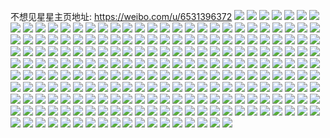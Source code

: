 不想见星星主页地址: https://weibo.com/u/6531396372 
![](https://wx4.sinaimg.cn/mw2000/007814yMly1h90wuhnntdj32c0340b2a.jpg) 
![](https://wx4.sinaimg.cn/mw2000/007814yMly1h90wui84elj32c0340npd.jpg) 
![](https://wx4.sinaimg.cn/mw2000/007814yMly1h8l6w1skwjj32c0340qv5.jpg) 
![](https://wx4.sinaimg.cn/mw2000/007814yMly1h8l6w2dyk9j32c0340npd.jpg) 
![](https://wx4.sinaimg.cn/mw2000/007814yMly1h8l6w15bwqj32c033znpd.jpg) 
![](https://wx4.sinaimg.cn/mw2000/007814yMly1h8fhag1p41j32c03404qr.jpg) 
![](https://wx4.sinaimg.cn/mw2000/007814yMly1h8fhah0t9vj333z2bzu0z.jpg) 
![](https://wx4.sinaimg.cn/mw2000/007814yMly1h8fhahojzxj32bz2bzkjl.jpg) 
![](https://wx4.sinaimg.cn/mw2000/007814yMly1h7izrt6xaxj323u35skjm.jpg) 
![](https://wx4.sinaimg.cn/mw2000/007814yMly1h7izrtzvvyj30rh10ngnm.jpg) 
![](https://wx4.sinaimg.cn/mw2000/007814yMly1h7by0tsdklj31jp1ksjvb.jpg) 
![](https://wx4.sinaimg.cn/mw2000/007814yMly1h73j1nzt0jj32dc35sh5u.jpg) 
![](https://wx4.sinaimg.cn/mw2000/007814yMly1h73j1k6ltij32dc35su0y.jpg) 
![](https://wx4.sinaimg.cn/mw2000/007814yMly1h73j1ry7zmj32dc35s7wk.jpg) 
![](https://wx4.sinaimg.cn/mw2000/007814yMly1h705uprk4aj30u00wvwhm.jpg) 
![](https://wx4.sinaimg.cn/mw2000/007814yMly1h6otuta9ssj30u00u0jt2.jpg) 
![](https://wx4.sinaimg.cn/mw2000/007814yMly1h6mmse2sc0j32c0340kjl.jpg) 
![](https://wx4.sinaimg.cn/mw2000/007814yMly1h6mmscyoyrj32c03407wi.jpg) 
![](https://wx4.sinaimg.cn/mw2000/007814yMly1h6i3wcezw8j32c0340kjo.jpg) 
![](https://wx4.sinaimg.cn/mw2000/007814yMly1h6i3wdcjzvj31xb2mw4qq.jpg) 
![](https://wx4.sinaimg.cn/mw2000/007814yMly1h6gxmfj04sj313y16qale.jpg) 
![](https://wx4.sinaimg.cn/mw2000/007814yMly1h6gxmexlbuj32801o0u0y.jpg) 
![](https://wx4.sinaimg.cn/mw2000/007814yMly1h6gxmtbouoj31yc0wiws6.jpg) 
![](https://wx4.sinaimg.cn/mw2000/007814yMly1h645skk91nj32c0340npd.jpg) 
![](https://wx4.sinaimg.cn/mw2000/007814yMly1h645sn0guoj32c0340u0x.jpg) 
![](https://wx4.sinaimg.cn/mw2000/007814yMly1h645sj55n9j32c03401ky.jpg) 
![](https://wx4.sinaimg.cn/mw2000/007814yMly1h645spb4u9j31r02c0twp.jpg) 
![](https://wx4.sinaimg.cn/mw2000/007814yMly1h5yjo0qnrsj32bz2bzu0x.jpg) 
![](https://wx4.sinaimg.cn/mw2000/007814yMly1h5yjo12n1qj30u00sc75k.jpg) 
![](https://wx4.sinaimg.cn/mw2000/007814yMly1h5yjo4ih7hj32c03404qr.jpg) 
![](https://wx4.sinaimg.cn/mw2000/007814yMly1h5yjo59kdqj313l140djm.jpg) 
![](https://wx4.sinaimg.cn/mw2000/007814yMly1h56tfbcnaej32c03407wh.jpg) 
![](https://wx4.sinaimg.cn/mw2000/007814yMly1h56tfcbv7tj313514caoi.jpg) 
![](https://wx4.sinaimg.cn/mw2000/007814yMly1h56tfcqyu4j30wi15zjxb.jpg) 
![](https://wx4.sinaimg.cn/mw2000/007814yMly1h56tn3jebij30m60m6tec.jpg) 
![](https://wx4.sinaimg.cn/mw2000/007814yMly1h56tfbxozbj32c0340b29.jpg) 
![](https://wx4.sinaimg.cn/mw2000/007814yMly1h3ah49fscpj30u013fai3.jpg) 
![](https://wx4.sinaimg.cn/mw2000/007814yMly1h3ah49q4y3j30u013sn63.jpg) 
![](https://wx4.sinaimg.cn/mw2000/007814yMly1h3ah4a3245j31910u010j.jpg) 
![](https://wx4.sinaimg.cn/mw2000/007814yMly1h3ah4ah0pij318h0u0ws9.jpg) 
![](https://wx4.sinaimg.cn/mw2000/007814yMly1h32gqv52snj30u0140jxj.jpg) 
![](https://wx4.sinaimg.cn/mw2000/007814yMly1h32gquuzuej30u0140qcs.jpg) 
![](https://wx4.sinaimg.cn/mw2000/007814yMly1h32gqvfc3qj30in0in0tm.jpg) 
![](https://wx4.sinaimg.cn/mw2000/007814yMly1h32grbh9khj30qh0qhn36.jpg) 
![](https://wx4.sinaimg.cn/mw2000/007814yMly1h32gsh130ej30u01hcdsn.jpg) 
![](https://wx4.sinaimg.cn/mw2000/007814yMly1h32gsgrit8j30u0140gtq.jpg) 
![](https://wx4.sinaimg.cn/mw2000/007814yMly1h32gshf14ij30u0140gq6.jpg) 
![](https://wx4.sinaimg.cn/mw2000/007814yMly1h32gtif3ycj30u01syqdo.jpg) 
![](https://wx4.sinaimg.cn/mw2000/007814yMly1h30ywb5g38j30u00u0jws.jpg) 
![](https://wx4.sinaimg.cn/mw2000/007814yMly1h23s3pq7huj31kw16oh41.jpg) 
![](https://wx4.sinaimg.cn/mw2000/007814yMly1h20fho98rjj30t40zk7at.jpg) 
![](https://wx4.sinaimg.cn/mw2000/007814yMly1h20fhojpxtj30uy1alk0x.jpg) 
![](https://wx4.sinaimg.cn/mw2000/007814yMly1h20fhtd8udj30u010918m.jpg) 
![](https://wx4.sinaimg.cn/mw2000/007814yMly1h20fhsp5juj30u01hc180.jpg) 
![](https://wx4.sinaimg.cn/mw2000/007814yMly1h20fhtpvccj30wi1ycdis.jpg) 
![](https://wx4.sinaimg.cn/mw2000/007814yMly1h20fho16z4j30c0054q2w.jpg) 
![](https://wx4.sinaimg.cn/mw2000/007814yMly1h1xleqmcy2j30tz12c47o.jpg) 
![](https://wx4.sinaimg.cn/mw2000/007814yMly1h1xlhci0sxj30u00u0tbg.jpg) 
![](https://wx4.sinaimg.cn/mw2000/007814yMly1h1xlhd45i1j30s50pvmz5.jpg) 
![](https://wx4.sinaimg.cn/mw2000/007814yMly1h1xlkl1ilwj30ux0u00xa.jpg) 
![](https://wx4.sinaimg.cn/mw2000/007814yMly1h1jveibdloj30u00u079z.jpg) 
![](https://wx4.sinaimg.cn/mw2000/007814yMly1h1jvehzjsfj30u00u0jyp.jpg) 
![](https://wx4.sinaimg.cn/mw2000/007814yMly1h1bqcidxvzj30u01syn50.jpg) 
![](https://wx4.sinaimg.cn/mw2000/007814yMly1h06y50p6wyj30u01hcahr.jpg) 
![](https://wx4.sinaimg.cn/mw2000/007814yMly1h06y54xx7oj30u01hcgtq.jpg) 
![](https://wx4.sinaimg.cn/mw2000/007814yMly1h06y55c6p2j30ri1cwk0p.jpg) 
![](https://wx4.sinaimg.cn/mw2000/007814yMly1h06y55pnfbj30u0140qaj.jpg) 
![](https://wx4.sinaimg.cn/mw2000/007814yMly1h06y690xroj30u01hcjxm.jpg) 
![](https://wx4.sinaimg.cn/mw2000/007814yMly1gzoi59wy71j30u0140n88.jpg) 
![](https://wx4.sinaimg.cn/mw2000/007814yMly1gzoi5a754bj30wi0k9aay.jpg) 
![](https://wx4.sinaimg.cn/mw2000/007814yMly1gzoi5ak48xj30u0140don.jpg) 
![](https://wx4.sinaimg.cn/mw2000/007814yMly1gzoi5av9c8j30u01hc11q.jpg) 
![](https://wx4.sinaimg.cn/mw2000/007814yMly1gzoi9eb0ogj30u00vw447.jpg) 
![](https://wx4.sinaimg.cn/mw2000/007814yMly1gzgyu2tfncj30tz0z47ak.jpg) 
![](https://wx4.sinaimg.cn/mw2000/007814yMly1gzgyu1y3vxj30u00vp0yo.jpg) 
![](https://wx4.sinaimg.cn/mw2000/007814yMly1gzgyu30fjnj30st0mg42c.jpg) 
![](https://wx4.sinaimg.cn/mw2000/007814yMly1gzgyu273qhj30u0140qaq.jpg) 
![](https://wx4.sinaimg.cn/mw2000/007814yMly1gzgyu37etyj30u00wqqav.jpg) 
![](https://wx4.sinaimg.cn/mw2000/007814yMly1gzgyu3f3l7j30u00vjtdg.jpg) 
![](https://wx4.sinaimg.cn/mw2000/007814yMly1gx5ms9bkfpj30u00u0dm6.jpg) 
![](https://wx4.sinaimg.cn/mw2000/007814yMly1gx5ms8vwvpj30u00u0n2w.jpg) 
![](https://wx4.sinaimg.cn/mw2000/007814yMly1gx5ms9p1vkj30u0140jx6.jpg) 
![](https://wx4.sinaimg.cn/mw2000/007814yMly1gx5msa4320j31400u046a.jpg) 
![](https://wx4.sinaimg.cn/mw2000/007814yMly1gx5msaccf1j30u0140n44.jpg) 
![](https://wx4.sinaimg.cn/mw2000/007814yMly1gx5msamquzj30u0140q8f.jpg) 
![](https://wx4.sinaimg.cn/mw2000/007814yMly1gx5ms95nguj30u00u0td8.jpg) 
![](https://wx4.sinaimg.cn/mw2000/007814yMly1gx5msax2kcj30u0140tki.jpg) 
![](https://wx4.sinaimg.cn/mw2000/007814yMly1gx5msbiuxzj30u0140n9d.jpg) 
![](https://wx4.sinaimg.cn/mw2000/007814yMly1gx27t0epocj30sg1p7am4.jpg) 
![](https://wx4.sinaimg.cn/mw2000/007814yMly1gx27t11rn8j30sg281wu4.jpg) 
![](https://wx4.sinaimg.cn/mw2000/007814yMly1gx27t2gyhqj30sg35s1hf.jpg) 
![](https://wx4.sinaimg.cn/mw2000/007814yMly1gwynjniq9uj30u0140al3.jpg) 
![](https://wx4.sinaimg.cn/mw2000/007814yMly1gwynjnufo5j30u0140ajz.jpg) 
![](https://wx4.sinaimg.cn/mw2000/007814yMly1gwynjocipgj30u014047y.jpg) 
![](https://wx4.sinaimg.cn/mw2000/007814yMly1gwvxpymosoj30u0141dmq.jpg) 
![](https://wx4.sinaimg.cn/mw2000/007814yMly1gwoeibzh8rj30gx0idace.jpg) 
![](https://wx4.sinaimg.cn/mw2000/007814yMly1gwoeicalvpj30u01407be.jpg) 
![](https://wx4.sinaimg.cn/mw2000/007814yMly1gweogto2njj30u0140wlt.jpg) 
![](https://wx4.sinaimg.cn/mw2000/007814yMly1gweogug0uvj30u0141jzx.jpg) 
![](https://wx4.sinaimg.cn/mw2000/007814yMly1gvxra85ko5j30u014011b.jpg) 
![](https://wx4.sinaimg.cn/mw2000/007814yMly1gvxra99ws8j30u0140jxl.jpg) 
![](https://wx4.sinaimg.cn/mw2000/007814yMly1gvxra2ti7lj30ty0r3q99.jpg) 
![](https://wx4.sinaimg.cn/mw2000/007814yMly1gvxra5bncsj30u0102qbj.jpg) 
![](https://wx4.sinaimg.cn/mw2000/007814yMly1gvxra5vyywj30u013zdp3.jpg) 
![](https://wx4.sinaimg.cn/mw2000/007814yMly1gvxrac3cijj30u01407c6.jpg) 
![](https://wx4.sinaimg.cn/mw2000/007814yMly1gvxrabivduj30u00u07do.jpg) 
![](https://wx4.sinaimg.cn/mw2000/007814yMly1gvxraclp07j31400u07f9.jpg) 
![](https://wx4.sinaimg.cn/mw2000/007814yMly1gvxrdrww07j30u0140wnq.jpg) 
![](https://wx4.sinaimg.cn/mw2000/007814yMly1gvvgk39rf5j31400u0q9c.jpg) 
![](https://wx4.sinaimg.cn/mw2000/007814yMgy1gvubjihtioj30u0140qe7.jpg) 
![](https://wx4.sinaimg.cn/mw2000/007814yMgy1gvubjjkoeqj30u0158qdc.jpg) 
![](https://wx4.sinaimg.cn/mw2000/007814yMgy1gvubjk828dj31400u0dos.jpg) 
![](https://wx4.sinaimg.cn/mw2000/007814yMgy1gvubjkpy7aj30u0191tjy.jpg) 
![](https://wx4.sinaimg.cn/mw2000/007814yMgy1gvubjl7pofj31400u0tgw.jpg) 
![](https://wx4.sinaimg.cn/mw2000/007814yMgy1gvubjllptqj30u0140do1.jpg) 
![](https://wx4.sinaimg.cn/mw2000/007814yMgy1gvubjpn0ljj30u03w4b29.jpg) 
![](https://wx4.sinaimg.cn/mw2000/007814yMgy1gvubjq6tkbj31400u078e.jpg) 
![](https://wx4.sinaimg.cn/mw2000/007814yMgy1gvubjqpxvrj30u0140gtv.jpg) 
![](https://wx4.sinaimg.cn/mw2000/007814yMly1gvnfrz7lf7j60us0u0q8j02.jpg) 
![](https://wx4.sinaimg.cn/mw2000/007814yMly1gvnfrzg908j60u00ytjvc02.jpg) 
![](https://wx4.sinaimg.cn/mw2000/007814yMly1gv3mcglqglj31210u0gw4.jpg) 
![](https://wx4.sinaimg.cn/mw2000/007814yMly1gv3mcgyn9qj60u0140ahf02.jpg) 
![](https://wx4.sinaimg.cn/mw2000/007814yMly1gv3mch90o3j60u0140dns02.jpg) 
![](https://wx4.sinaimg.cn/mw2000/007814yMly1gv3mcibxpfj60u0140aid02.jpg) 
![](https://wx4.sinaimg.cn/mw2000/007814yMly1gv2jbb978nj60u00u0q8e02.jpg) 
![](https://wx4.sinaimg.cn/mw2000/007814yMly1gv2jbd42i8j30u00u0grp.jpg) 
![](https://wx4.sinaimg.cn/mw2000/007814yMly1gut5wxnysfj60u0140dl502.jpg) 
![](https://wx4.sinaimg.cn/mw2000/007814yMly1gut5wxzxz5j60u0140dm102.jpg) 
![](https://wx4.sinaimg.cn/mw2000/007814yMly1gpkwuu9fy2j30wi1nngsu.jpg) 
![](https://wx4.sinaimg.cn/mw2000/007814yMly1gpkwuuhlkkj30u01hc78r.jpg) 
![](https://wx4.sinaimg.cn/mw2000/007814yMly1gpkwuw3jwuj324k24ke81.jpg) 
![](https://wx4.sinaimg.cn/mw2000/007814yMly1gpkwuwo5sij30u01pv0x4.jpg) 
![](https://wx4.sinaimg.cn/mw2000/007814yMly1gpkwuy97k8j32c02c07wh.jpg) 
![](https://wx4.sinaimg.cn/mw2000/007814yMly1gpkwv0bykjj32c02c0nom.jpg) 
![](https://wx4.sinaimg.cn/mw2000/007814yMly1gpch4lleumj324h20uhdt.jpg) 
![](https://wx4.sinaimg.cn/mw2000/007814yMly1gp2em33hd5j33402c0npe.jpg) 
![](https://wx4.sinaimg.cn/mw2000/007814yMly1gp2em46qu3j30u01hc7gs.jpg) 
![](https://wx4.sinaimg.cn/mw2000/007814yMly1goklcvxnczj32c03407wi.jpg) 
![](https://wx4.sinaimg.cn/mw2000/007814yMly1goklcy5otpj32c0340apw.jpg) 
![](https://wx4.sinaimg.cn/mw2000/007814yMly1gokld3lx20j32c0340kjm.jpg) 
![](https://wx4.sinaimg.cn/mw2000/007814yMly1goklda7ipvj32c0340e81.jpg) 
![](https://wx4.sinaimg.cn/mw2000/007814yMgy1goka9hnz1sj30u0140tei.jpg) 
![](https://wx4.sinaimg.cn/mw2000/007814yMly1gnvjq3jwg4j33402c0b2a.jpg) 
![](https://wx4.sinaimg.cn/mw2000/007814yMly1gnvjq67341j33402c0kjn.jpg) 
![](https://wx4.sinaimg.cn/mw2000/007814yMly1gnvjq72ushj32c0340hdt.jpg) 
![](https://wx4.sinaimg.cn/mw2000/007814yMly1gnvjq0p7gcj32c02c0e81.jpg) 
![](https://wx4.sinaimg.cn/mw2000/007814yMly1gn60hg8qh3j33402c04qq.jpg) 
![](https://wx4.sinaimg.cn/mw2000/007814yMly1gmrwwbxjp3j30u01407e6.jpg) 
![](https://wx4.sinaimg.cn/mw2000/007814yMly1gmrwxcxozuj30qr0ten22.jpg) 
![](https://wx4.sinaimg.cn/mw2000/007814yMly1gmpb2e8zbwj30v90wl0x1.jpg) 
![](https://wx4.sinaimg.cn/mw2000/007814yMly1gmn03pmiipj31hc0u0kjl.jpg) 
![](https://wx4.sinaimg.cn/mw2000/007814yMly1gmn069tigoj33402c0e82.jpg) 
![](https://wx4.sinaimg.cn/mw2000/007814yMly1gmn06enezej33402c01ky.jpg) 
![](https://wx4.sinaimg.cn/mw2000/007814yMly1gmn087314lj30u00u0e5i.jpg) 
![](https://wx4.sinaimg.cn/mw2000/007814yMly1gmn06o9961j32c0340u0x.jpg) 
![](https://wx4.sinaimg.cn/mw2000/007814yMly1gmn06rf7dlj32c0340qu3.jpg) 
![](https://wx4.sinaimg.cn/mw2000/007814yMly1gmn06uox1wj32c0340hdt.jpg) 
![](https://wx4.sinaimg.cn/mw2000/007814yMly1gmn06xyui8j32c0340hdt.jpg) 
![](https://wx4.sinaimg.cn/mw2000/007814yMly1gmn07q9ldmj30tu0tunpd.jpg) 
![](https://wx4.sinaimg.cn/mw2000/007814yMly1gmmzzyxxbfj31oq25gkjm.jpg) 
![](https://wx4.sinaimg.cn/mw2000/007814yMly1gmn005hy4bj31yt1yu1ky.jpg) 
![](https://wx4.sinaimg.cn/mw2000/007814yMly1gmn00bkp35j31zt2247wi.jpg) 
![](https://wx4.sinaimg.cn/mw2000/007814yMgy1gm4ojf1e4tj322h2znqv7.jpg) 
![](https://wx4.sinaimg.cn/mw2000/007814yMly1glvg0ydlxrj30u0140aj1.jpg) 
![](https://wx4.sinaimg.cn/mw2000/007814yMgy1glmpn8aq90j31400u0th7.jpg) 
![](https://wx4.sinaimg.cn/mw2000/007814yMgy1gll25xq2gdj33402c0wva.jpg) 
![](https://wx4.sinaimg.cn/mw2000/007814yMgy1glehllqvguj32bz281qv5.jpg) 
![](https://wx4.sinaimg.cn/mw2000/007814yMgy1glehldwvmcj30u00uvq5q.jpg) 
![](https://wx4.sinaimg.cn/mw2000/007814yMgy1glehnc1dl8j30pg0nz43c.jpg) 
![](https://wx4.sinaimg.cn/mw2000/007814yMgy1glb44nc2n2j32801o0kjl.jpg) 
![](https://wx4.sinaimg.cn/mw2000/007814yMgy1glb44r7zw4j33402c0u0x.jpg) 
![](https://wx4.sinaimg.cn/mw2000/007814yMgy1glb44p9od3j31o01o0b29.jpg) 
![](https://wx4.sinaimg.cn/mw2000/007814yMgy1gl8ednv43bj33402c01ky.jpg) 
![](https://wx4.sinaimg.cn/mw2000/007814yMgy1gl8edp0l6dj31o01o0kca.jpg) 
![](https://wx4.sinaimg.cn/mw2000/007814yMgy1gl8eelqto4j30wi1ychdz.jpg) 
![](https://wx4.sinaimg.cn/mw2000/007814yMgy1gl6fx4dz1dj32c02c0e82.jpg) 
![](https://wx4.sinaimg.cn/mw2000/007814yMgy1gl6fx6u4w7j33401r07wh.jpg) 
![](https://wx4.sinaimg.cn/mw2000/007814yMgy1gl6fx0lbm3j33402c0x6p.jpg) 
![](https://wx4.sinaimg.cn/mw2000/007814yMgy1gl6fx9grz6j33402c0u0x.jpg) 
![](https://wx4.sinaimg.cn/mw2000/007814yMgy1gl6fxbl47zj33402c01kx.jpg) 
![](https://wx4.sinaimg.cn/mw2000/007814yMgy1gl6fxe0ywuj32c02c0h9n.jpg) 
![](https://wx4.sinaimg.cn/mw2000/007814yMgy1gl6fxfl9tuj33402c0e7k.jpg) 
![](https://wx4.sinaimg.cn/mw2000/007814yMgy1gl6fxie79wj33402c0e81.jpg) 
![](https://wx4.sinaimg.cn/mw2000/007814yMgy1gl6fxjokuwj33402c0aq6.jpg) 
![](https://wx4.sinaimg.cn/mw2000/007814yMgy1gl6fups7s3j33402c0x3p.jpg) 
![](https://wx4.sinaimg.cn/mw2000/007814yMgy1gl6fusc0ydj33402c0kjl.jpg) 
![](https://wx4.sinaimg.cn/mw2000/007814yMgy1gl6fusxr3jj30u00u0gob.jpg) 
![](https://wx4.sinaimg.cn/mw2000/007814yMgy1gl6fuwid93j32c0340e83.jpg) 
![](https://wx4.sinaimg.cn/mw2000/007814yMgy1gl6fuy0kbnj32c0340kjl.jpg) 
![](https://wx4.sinaimg.cn/mw2000/007814yMgy1gl6fuz8pjej33402c04gx.jpg) 
![](https://wx4.sinaimg.cn/mw2000/007814yMgy1gl6fvrf73ij32c03404qp.jpg) 
![](https://wx4.sinaimg.cn/mw2000/007814yMgy1gl6fvvao78j32c02c0kjm.jpg) 
![](https://wx4.sinaimg.cn/mw2000/007814yMgy1gl6fvpbjytj33402c0kjl.jpg) 
![](https://wx4.sinaimg.cn/mw2000/007814yMgy1gl3rli9ubej32c02c0kjl.jpg) 
![](https://wx4.sinaimg.cn/mw2000/007814yMgy1gl0g3ho1xhj32c03404qp.jpg) 
![](https://wx4.sinaimg.cn/mw2000/007814yMgy1gl0g3j9hbkj32c02c0aoq.jpg) 
![](https://wx4.sinaimg.cn/mw2000/007814yMgy1gl0g0m75rnj32c02c0qv5.jpg) 
![](https://wx4.sinaimg.cn/mw2000/007814yMgy1gkzmsgsqu9j33402c0jz6.jpg) 
![](https://wx4.sinaimg.cn/mw2000/007814yMgy1gkx2ppzcv0j32801o07wi.jpg) 
![](https://wx4.sinaimg.cn/mw2000/007814yMgy1gkw318z7skj335s23ub29.jpg) 
![](https://wx4.sinaimg.cn/mw2000/007814yMgy1gkw07rsvlaj32dc35s7wh.jpg) 
![](https://wx4.sinaimg.cn/mw2000/007814yMgy1gkw07nb8cnj33402c0dre.jpg) 
![](https://wx4.sinaimg.cn/mw2000/007814yMgy1gkw07pwvraj33402c0e81.jpg) 
![](https://wx4.sinaimg.cn/mw2000/007814yMgy1gkw05tg5jrj31400u0dmx.jpg) 
![](https://wx4.sinaimg.cn/mw2000/007814yMgy1gkw05vxquaj33402c0b29.jpg) 
![](https://wx4.sinaimg.cn/mw2000/007814yMgy1gkw05xm2icj33402c0184.jpg) 
![](https://wx4.sinaimg.cn/mw2000/007814yMgy1gkth8x30mvj32c0340b29.jpg) 
![](https://wx4.sinaimg.cn/mw2000/007814yMly1gknres49aij31400u0grl.jpg) 
![](https://wx4.sinaimg.cn/mw2000/007814yMly1gknrestsutj31400u0wjs.jpg) 
![](https://wx4.sinaimg.cn/mw2000/007814yMgy1gkmv1fh9g9j3240240ttk.jpg) 
![](https://wx4.sinaimg.cn/mw2000/007814yMgy1gkmv1ihcjoj3240240173.jpg) 
![](https://wx4.sinaimg.cn/mw2000/007814yMly1gkecz6wojtj30u00u0jx2.jpg) 
![](https://wx4.sinaimg.cn/mw2000/007814yMly1gkecz7y1h6j31400u0dos.jpg) 
![](https://wx4.sinaimg.cn/mw2000/007814yMly1gkecz8m5d0j30ra0t50y0.jpg) 
![](https://wx4.sinaimg.cn/mw2000/007814yMly1gkecz65p4tj31400u0td3.jpg) 
![](https://wx4.sinaimg.cn/mw2000/007814yMly1gkecz98iepj30yi0tygs3.jpg) 
![](https://wx4.sinaimg.cn/mw2000/007814yMly1gkecz9tsfgj30u0140tdb.jpg) 
![](https://wx4.sinaimg.cn/mw2000/007814yMly1gkeczak0uoj31400u0gsh.jpg) 
![](https://wx4.sinaimg.cn/mw2000/007814yMly1gkeczbh8z8j30u0140gs1.jpg) 
![](https://wx4.sinaimg.cn/mw2000/007814yMly1gkeczc8rr4j31400u0agh.jpg) 
![](https://wx4.sinaimg.cn/mw2000/007814yMgy1gkbbeljyh9j30sv1fbwlx.jpg) 
![](https://wx4.sinaimg.cn/mw2000/007814yMgy1gkbbemqzuvj32c0340e81.jpg) 
![](https://wx4.sinaimg.cn/mw2000/007814yMgy1gkbbenz1fjj30pe0roafv.jpg) 
![](https://wx4.sinaimg.cn/mw2000/007814yMgy1gkbbeqko2yj32c0340hdu.jpg) 
![](https://wx4.sinaimg.cn/mw2000/007814yMgy1gkbbekuxqxj30u01hc4bg.jpg) 
